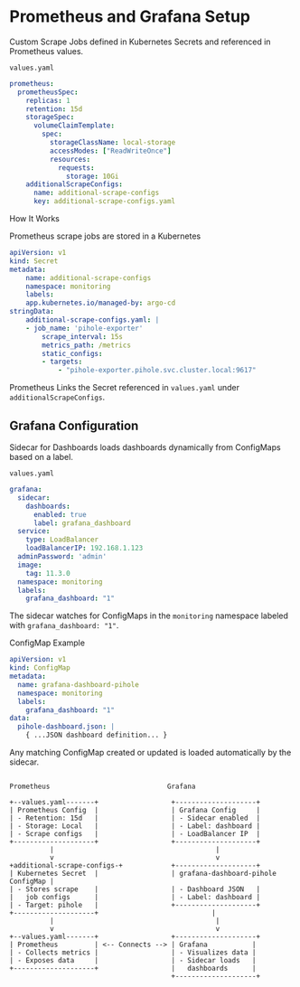 # Prometheus and Grafana Setup

Custom Scrape Jobs defined in Kubernetes Secrets and referenced in Prometheus
  values.

`values.yaml`

```yaml
prometheus:
  prometheusSpec:
    replicas: 1
    retention: 15d
    storageSpec:
      volumeClaimTemplate:
        spec:
          storageClassName: local-storage
          accessModes: ["ReadWriteOnce"]
          resources:
            requests:
              storage: 10Gi
    additionalScrapeConfigs:
      name: additional-scrape-configs
      key: additional-scrape-configs.yaml
```

How It Works

Prometheus scrape jobs are stored in a Kubernetes

```yaml
apiVersion: v1
kind: Secret
metadata:
    name: additional-scrape-configs
    namespace: monitoring
    labels:
    app.kubernetes.io/managed-by: argo-cd
stringData:
    additional-scrape-configs.yaml: |
    - job_name: 'pihole-exporter'
        scrape_interval: 15s
        metrics_path: /metrics
        static_configs:
        - targets:
            - "pihole-exporter.pihole.svc.cluster.local:9617"
```

Prometheus Links the Secret referenced in `values.yaml` under
   `additionalScrapeConfigs`.

## Grafana Configuration

Sidecar for Dashboards loads dashboards dynamically from ConfigMaps based on a
label.

`values.yaml`

```yaml
grafana:
  sidecar:
    dashboards:
      enabled: true
      label: grafana_dashboard
  service:
    type: LoadBalancer
    loadBalancerIP: 192.168.1.123
  adminPassword: 'admin'
  image:
    tag: 11.3.0
  namespace: monitoring
  labels:
    grafana_dashboard: "1"
```

The sidecar watches for ConfigMaps in the `monitoring` namespace labeled with
   `grafana_dashboard: "1"`.

ConfigMap Example

```yaml
apiVersion: v1
kind: ConfigMap
metadata:
  name: grafana-dashboard-pihole
  namespace: monitoring
  labels:
    grafana_dashboard: "1"
data:
  pihole-dashboard.json: |
    { ...JSON dashboard definition... }
```

Any matching ConfigMap created or updated is loaded automatically by the
   sidecar.

```text

Prometheus                             Grafana

+--values.yaml-------+                  +--------------------+
| Prometheus Config  |                  | Grafana Config     |
| - Retention: 15d   |                  | - Sidecar enabled  |
| - Storage: Local   |                  | - Label: dashboard |
| - Scrape configs   |                  | - LoadBalancer IP  |
+--------------------+                  +--------------------+
          |                                        |
          v                                        v
+additional-scrape-configs-+            +--------------------+
| Kubernetes Secret  |                  | grafana-dashboard-pihole ConfigMap |
| - Stores scrape    |                  | - Dashboard JSON   |
|   job configs      |                  | - Label: dashboard |
| - Target: pihole   |                  +--------------------+
+--------------------+                            |
          |                                        |
          v                                        v
+--values.yaml-------+                  +--------------------+
| Prometheus         | <-- Connects --> | Grafana           |
| - Collects metrics |                  | - Visualizes data |
| - Exposes data     |                  | - Sidecar loads   |
+--------------------+                  |   dashboards      |
                                        +--------------------+
```
